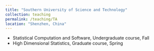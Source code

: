 ```yaml
---
title: "Southern University of Science and Technology"
collection: teaching
permalink: /teaching/TA
location: "Shenzhen, China"
---
```



- Statistical Computation and Software, Undergraduate course, Fall
- High Dimensional Statistics, Graduate course, Spring

